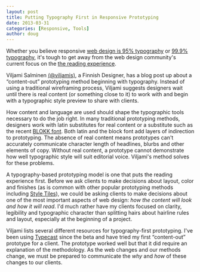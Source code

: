 ```yaml
---
layout: post
title: Putting Typography First in Responsive Prototyping
date: 2013-03-31
categories: [Responsive, Tools]
author: doug
---
```


Whether you believe responsive [web design is 95% typography](http://informationarchitects.net/blog/the-web-is-all-about-typography-period/) or [99.9% typography](http://www.welcomebrand.co.uk/thoughts/the-responsive-web-will-be-99-9-typography/), it's tough to get away from the web design community's 
current focus on the [the reading experience](http://www.smashingmagazine.com/2013/02/18/designing-reading-experience/).

Viljami Salminen [(@viljamis)](https://twitter.com/viljamis), a Finnish Designer, has a blog post up about a “content-out” prototyping method beginning with typography. Instead of using a traditional wireframing process, Viljami suggests designers wait until there is real content (or something close to it) to work with and begin with a typographic style preview to share with clients.

How content and language are used should shape the typographic tools necessary to do the job right. In many traditional prototyping methods, designers work with latin substitutes for real content or a substitute such as the recent [BLOKK font](http://blokkfont.com/). Both latin and the block font add layers of indirection to prototyping. The absence of real content means prototypes can't accurately communicate character length of headlines, blurbs and other elements of copy. Without real content, a prototype cannot demonstrate how well typographic style will suit editorial voice. Viljami's method solves for these problems.

A typography-based prototyping model is one that puts the reading experience first. Before we ask clients to make decisions about layout, color and finishes (as is common with other popular prototyping methods including [Style Tiles](http://styletil.es/)), we could be asking clients to make decisions about one of the most important aspects of web design: *how the content will look and how it will read*. I'd much rather have my clients focused on clarity, legibility and typographic character than splitting hairs about hairline rules and layout, especially at the beginning of a project.

Viljami lists several different resources for typography-first prototyping. I've been using [Typecast](http://typecast.com/) since the beta and have tried my first “content-out” prototype for a client. The prototype worked well but that it did require an explanation of the methodology. As the web changes and our methods change, we must be prepared to communicate the *why* and *how* of these changes to our clients.